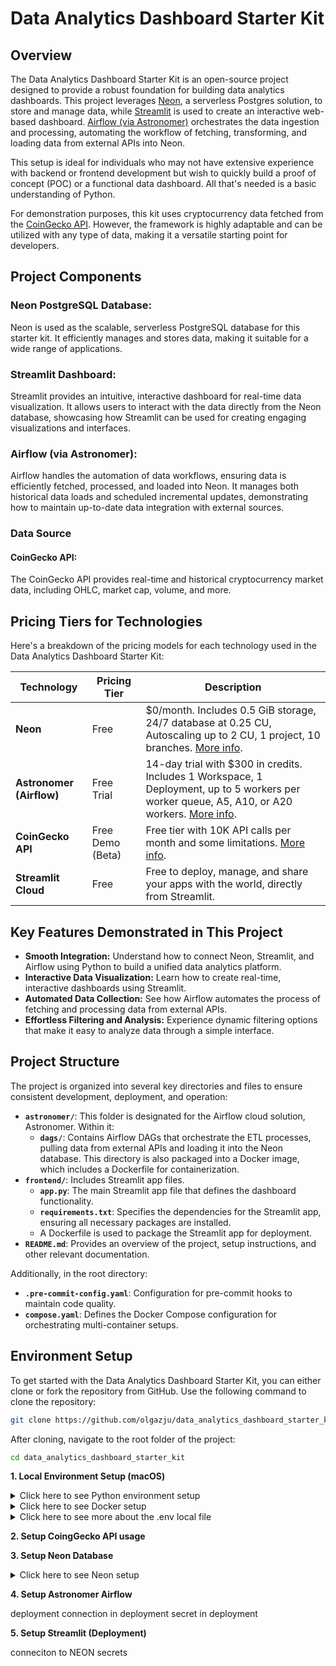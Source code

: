 # Data Analytics Dashboard Starter Kit

## Overview

The Data Analytics Dashboard Starter Kit is an open-source project designed to provide a robust foundation for building data analytics dashboards. This project leverages [Neon](https://neon.tech/docs/introduction), a serverless Postgres solution, to store and manage data, while [Streamlit](https://docs.streamlit.io/) is used to create an interactive web-based dashboard. [Airflow (via Astronomer)](https://airflow.apache.org/docs/apache-airflow/stable/index.html) orchestrates the data ingestion and processing, automating the workflow of fetching, transforming, and loading data from external APIs into Neon.

This setup is ideal for individuals who may not have extensive experience with backend or frontend development but wish to quickly build a proof of concept (POC) or a functional data dashboard. All that's needed is a basic understanding of Python.

For demonstration purposes, this kit uses cryptocurrency data fetched from the [CoinGecko API](https://docs.coingecko.com/v3.0.1/reference/introduction). However, the framework is highly adaptable and can be utilized with any type of data, making it a versatile starting point for developers.

## Project Components

### Neon PostgreSQL Database:
Neon is used as the scalable, serverless PostgreSQL database for this starter kit. It efficiently manages and stores data, making it suitable for a wide range of applications.

### Streamlit Dashboard:
Streamlit provides an intuitive, interactive dashboard for real-time data visualization. It allows users to interact with the data directly from the Neon database, showcasing how Streamlit can be used for creating engaging visualizations and interfaces.

### Airflow (via Astronomer):
Airflow handles the automation of data workflows, ensuring data is efficiently fetched, processed, and loaded into Neon. It manages both historical data loads and scheduled incremental updates, demonstrating how to maintain up-to-date data integration with external sources.

### Data Source

#### CoinGecko API:
The CoinGecko API provides real-time and historical cryptocurrency market data, including OHLC, market cap, volume, and more.

## Pricing Tiers for Technologies

Here's a breakdown of the pricing models for each technology used in the Data Analytics Dashboard Starter Kit:

| Technology          | Pricing Tier                | Description                                                                                                             |
|---------------------|-----------------------------|-------------------------------------------------------------------------------------------------------------------------|
| **Neon**            | Free                        | $0/month. Includes 0.5 GiB storage, 24/7 database at 0.25 CU, Autoscaling up to 2 CU, 1 project, 10 branches. [More info](https://console.neon.tech/app/billing#plans). |
| **Astronomer (Airflow)** | Free Trial                | 14-day trial with $300 in credits. Includes 1 Workspace, 1 Deployment, up to 5 workers per worker queue, A5, A10, or A20 workers. [More info](https://www.astronomer.io/docs/astro/trial). |
| **CoinGecko API**   | Free Demo (Beta)            | Free tier with 10K API calls per month and some limitations. [More info](https://www.coingecko.com/en/api/pricing).    |
| **Streamlit Cloud** | Free                        | Free to deploy, manage, and share your apps with the world, directly from Streamlit.                                    |


## Key Features Demonstrated in This Project

- **Smooth Integration:** Understand how to connect Neon, Streamlit, and Airflow using Python to build a unified data analytics platform.
- **Interactive Data Visualization:** Learn how to create real-time, interactive dashboards using Streamlit.
- **Automated Data Collection:** See how Airflow automates the process of fetching and processing data from external APIs.
- **Effortless Filtering and Analysis:** Experience dynamic filtering options that make it easy to analyze data through a simple interface.

## Project Structure
The project is organized into several key directories and files to ensure consistent development, deployment, and operation:

- **`astronomer/`**: This folder is designated for the Airflow cloud solution, Astronomer. Within it:
    - **`dags/`**: Contains Airflow DAGs that orchestrate the ETL processes, pulling data from external APIs and loading it into the Neon database. This directory is also packaged into a Docker image, which includes a Dockerfile for containerization.
- **`frontend/`**: Includes Streamlit app files.
    - **`app.py`**: The main Streamlit app file that defines the dashboard functionality.
    - **`requirements.txt`**: Specifies the dependencies for the Streamlit app, ensuring all necessary packages are installed.
    - A Dockerfile is used to package the Streamlit app for deployment.
- **`README.md`**: Provides an overview of the project, setup instructions, and other relevant documentation.

Additionally, in the root directory:

- **`.pre-commit-config.yaml`**: Configuration for pre-commit hooks to maintain code quality.
- **`compose.yaml`**: Defines the Docker Compose configuration for orchestrating multi-container setups.

## Environment Setup

To get started with the Data Analytics Dashboard Starter Kit, you can either clone or fork the repository from GitHub. Use the following command to clone the repository:

```bash
git clone https://github.com/olgazju/data_analytics_dashboard_starter_kit.git
```

After cloning, navigate to the root folder of the project:

```bash
cd data_analytics_dashboard_starter_kit
```

**1. Local Environment Setup (macOS)**

<details>
  <summary>Click here to see Python environment setup</summary>

  #### Install `pyenv` and `pyenv-virtualenv`
  
  Make sure you have Homebrew installed, then run the following commands to install `pyenv` and `pyenv-virtualenv`:
  
  ```bash
  brew install pyenv
  brew install pyenv-virtualenv
  ```
  
  #### Install Python
  
  Use `pyenv` to install the desired version of Python. In this project, we are using Python 3.12.0:
  
  ```bash
  pyenv install 3.12.0
  ```
  
  #### Create a Virtual Environment
  
  Create a virtual environment named `da_kit` using `pyenv-virtualenv`:
  
  ```bash
  pyenv virtualenv 3.12.0 da_kit
  ```
  
  #### Connect the Virtual Environment to the Project Directory
  
  Set the local Python version to the virtual environment you just created:
  
  ```bash
  pyenv local da_kit
  ```

</details>

<details>
  <summary>Click here to see Docker setup</summary>

  #### Steps to Run the Application

  1. Ensure Docker and Docker Compose are installed on your machine. You can download and install [Docker](https://www.docker.com/products/docker-desktop/) from Docker's official website.
  2. Navigate to the Project Directory: Open a terminal and navigate to the root directory of the project where the `compose.yaml` file is located.
  3. Run the following command to build the Docker image for the frontend app and start the containers:
  
      ```bash
      docker-compose up --build
  
      ```
  
      This command will:
  
      - Build the Docker image for the `streamlit` app using its Dockerfile.
      - Start the containers and run the applications.
   4. Open a web browser and go to `http://localhost:8501`. This will take you to the Streamlit application interface.

</details>

<details>
  <summary>Click here to see more about the .env local file</summary>

  Remember to create a `.env` file in the root folder using `touch .env`. This file is excluded from GitHub, so it's safe to store your sensitive information here. If you want to test access to Neon or other services locally, you can keep secrets such as the Neon connection string or the CoinGecko API token in this file.

  Example of what you might include in your `.env` file:
  ```
    NEON_DB_URL=your_neon_connection_string 
    COIN_API_TOKEN=your_coin_api_token
  ```
</details>

**2. Setup CoingGecko API usage**

**3. Setup Neon Database**

<details>
  <summary>Click here to see Neon setup</summary>

- Create an Account: Visit the [Neon website](https://neon.tech/docs/get-started-with-neon/signing-up) and follow the instructions to create a new account. The free tier allows you to have one project with 0.5 GiB storage.
- Project Dashboard: Once your account is created, you will be able to access the Neon project dashboard. This dashboard allows you to manage your database projects. Below is a screenshot of what the project dashboard looks like.

<img width="1280" alt="image" src="https://github.com/user-attachments/assets/c6e5851b-6c06-43b2-add3-20aaaa2dde0b">

- Connection Link and Database Management: By clicking on your project, you can view the project dashboard. From here, you can obtain the connection link to your database and create new databases if needed. This connection link will be used later to connect your Streamlit app and Airflow instance to the Neon database.

<img width="1279" alt="image" src="https://github.com/user-attachments/assets/14106837-d97b-4fa2-834c-ad4e6dff7c50">

As shown in the screenshot, your actual connection link is:

```
postgresql://da_db_owner:*******@ep-holy-band-a5en4z0k.us-east-2.aws.neon.tech/da_db?sslmode=require
```

- ep-holy-band-a5en4z0k.us-east-2.aws.neon.tech is the host.
- da_db is the database name.
- da_db_owner is the user.
- The password is the hidden part after the :.

This connection link will be used in different parts of this kit to connect your applications to the Neon database.

</details>

**4. Setup Astronomer Airflow**

deployment
connection in deployment
secret in deployment

**5. Setup Streamlit (Deployment)**

conneciton to NEON
secrets



